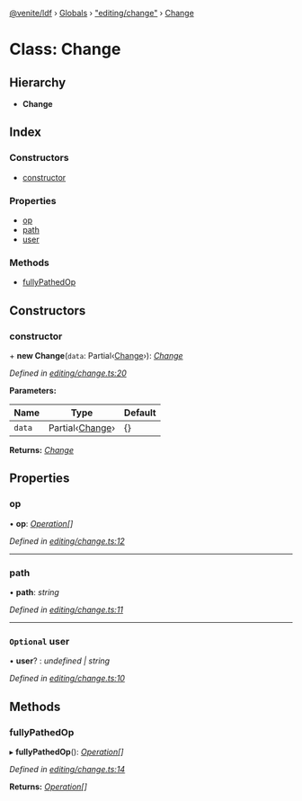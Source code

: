 [@venite/ldf](../README.md) › [Globals](../globals.md) › ["editing/change"](../modules/_editing_change_.md) › [Change](_editing_change_.change.md)

# Class: Change

## Hierarchy

* **Change**

## Index

### Constructors

* [constructor](_editing_change_.change.md#constructor)

### Properties

* [op](_editing_change_.change.md#op)
* [path](_editing_change_.change.md#path)
* [user](_editing_change_.change.md#optional-user)

### Methods

* [fullyPathedOp](_editing_change_.change.md#fullypathedop)

## Constructors

###  constructor

\+ **new Change**(`data`: Partial‹[Change](_editing_change_.change.md)›): *[Change](_editing_change_.change.md)*

*Defined in [editing/change.ts:20](https://github.com/gbj/venite/blob/73c8732/ldf/src/editing/change.ts#L20)*

**Parameters:**

Name | Type | Default |
------ | ------ | ------ |
`data` | Partial‹[Change](_editing_change_.change.md)› | {} |

**Returns:** *[Change](_editing_change_.change.md)*

## Properties

###  op

• **op**: *[Operation](_editing_change_.operation.md)[]*

*Defined in [editing/change.ts:12](https://github.com/gbj/venite/blob/73c8732/ldf/src/editing/change.ts#L12)*

___

###  path

• **path**: *string*

*Defined in [editing/change.ts:11](https://github.com/gbj/venite/blob/73c8732/ldf/src/editing/change.ts#L11)*

___

### `Optional` user

• **user**? : *undefined | string*

*Defined in [editing/change.ts:10](https://github.com/gbj/venite/blob/73c8732/ldf/src/editing/change.ts#L10)*

## Methods

###  fullyPathedOp

▸ **fullyPathedOp**(): *[Operation](_editing_change_.operation.md)[]*

*Defined in [editing/change.ts:14](https://github.com/gbj/venite/blob/73c8732/ldf/src/editing/change.ts#L14)*

**Returns:** *[Operation](_editing_change_.operation.md)[]*
